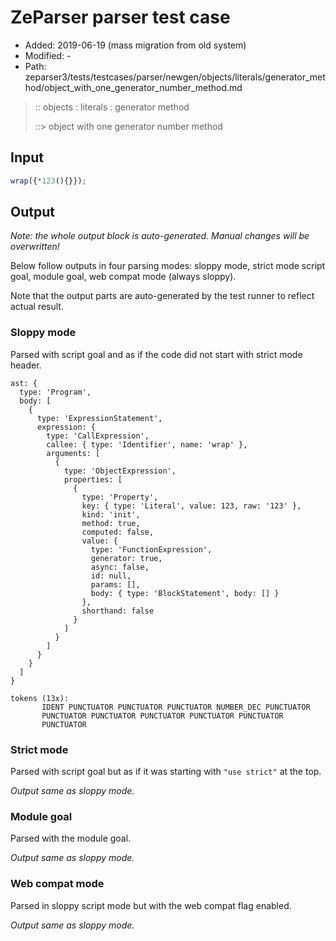 # ZeParser parser test case

- Added: 2019-06-19 (mass migration from old system)
- Modified: -
- Path: zeparser3/tests/testcases/parser/newgen/objects/literals/generator_method/object_with_one_generator_number_method.md

> :: objects : literals : generator method
>
> ::> object with one generator number method

## Input

`````js
wrap({*123(){}});
`````

## Output

_Note: the whole output block is auto-generated. Manual changes will be overwritten!_

Below follow outputs in four parsing modes: sloppy mode, strict mode script goal, module goal, web compat mode (always sloppy).

Note that the output parts are auto-generated by the test runner to reflect actual result.

### Sloppy mode

Parsed with script goal and as if the code did not start with strict mode header.

`````
ast: {
  type: 'Program',
  body: [
    {
      type: 'ExpressionStatement',
      expression: {
        type: 'CallExpression',
        callee: { type: 'Identifier', name: 'wrap' },
        arguments: [
          {
            type: 'ObjectExpression',
            properties: [
              {
                type: 'Property',
                key: { type: 'Literal', value: 123, raw: '123' },
                kind: 'init',
                method: true,
                computed: false,
                value: {
                  type: 'FunctionExpression',
                  generator: true,
                  async: false,
                  id: null,
                  params: [],
                  body: { type: 'BlockStatement', body: [] }
                },
                shorthand: false
              }
            ]
          }
        ]
      }
    }
  ]
}

tokens (13x):
       IDENT PUNCTUATOR PUNCTUATOR PUNCTUATOR NUMBER_DEC PUNCTUATOR
       PUNCTUATOR PUNCTUATOR PUNCTUATOR PUNCTUATOR PUNCTUATOR
       PUNCTUATOR
`````

### Strict mode

Parsed with script goal but as if it was starting with `"use strict"` at the top.

_Output same as sloppy mode._

### Module goal

Parsed with the module goal.

_Output same as sloppy mode._

### Web compat mode

Parsed in sloppy script mode but with the web compat flag enabled.

_Output same as sloppy mode._
